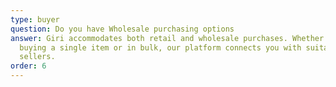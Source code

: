 ```yaml
---
type: buyer
question: Do you have Wholesale purchasing options
answer: Giri accommodates both retail and wholesale purchases. Whether you're
  buying a single item or in bulk, our platform connects you with suitable
  sellers.
order: 6
---
```

